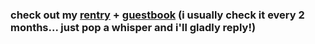 ### check out my [rentry](https://rentry.co/scottonaulta) + [guestbook](https://rafag.123guestbook.com/#) (i usually check it every 2 months... just pop a whisper and i'll gladly reply!)
